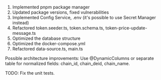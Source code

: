 1. Implemented pnpm package manager
2. Updated package versions, fixed vulnerabilities
3. Implemented Config Service, .env (it's possible to use Secret Manager instead)
4. Refactored token.seeder.ts, token.schema.ts, token-price-update-message.ts
5. Optimized the database structure
6. Optimized the docker-compose.yml
7. Refactored data-source.ts, main.ts


Possible architecture improvements:
Use @DynamicColumns or separate table for normalized fields: chain_id, chain_deid, chain_name.

TODO:
Fix the unit tests.

